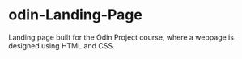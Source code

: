 # odin-Landing-Page
Landing page built for the Odin Project course, where a webpage is designed using HTML and CSS.
